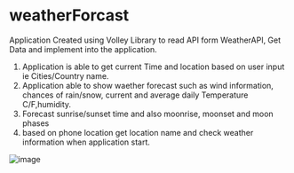 # weatherForcast

Application Created using Volley Library to read API form WeatherAPI, Get Data and implement into the application. 
 
1. Application is able to get current Time and location based on user input ie Cities/Country name. 
2. Application able to show waether forecast such as wind information, chances of rain/snow, current and average daily Temperature C/F,humidity. 
3. Forecast sunrise/sunset time and also moonrise, moonset and moon phases
4. based on phone location get location name and check weather information when application start. 

![image](https://user-images.githubusercontent.com/43243626/116403947-bd3ab480-a860-11eb-8630-fca17e27f426.png)
